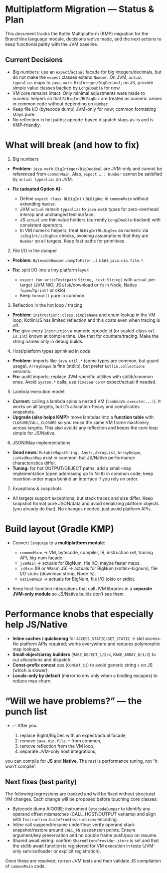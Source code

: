 # Multiplatform Migration — Status & Plan

This document tracks the Kotlin Multiplatform (KMP) migration for the Branchline language module, decisions we’ve made, and the next actions to keep functional parity with the JVM baseline.

## Current Decisions

- Big numbers: use an `expect`/`actual` facade for big integers/decimals, but do not make the `expect` classes extend `Number`. On JVM, `actual typealias` maps to `java.math.BigInteger/BigDecimal`; on JS, provide simple value classes backed by `Long`/`Double` for now.
- VM core remains intact. Only minimal adjustments were made to numeric helpers so that `BLBigInt`/`BLBigDec` are treated as numeric values in common code without depending on `Number`.
- Keep file I/O (bytecode dump) JVM-only for now; common formatting stays pure.
- No reflection in hot paths; opcode-based dispatch stays as-is and is KMP-friendly.

# What will break (and how to fix)

1. Big numbers

* **Problem:** `java.math.BigInteger/BigDecimal` are JVM-only and cannot be referenced from `commonMain`. Also, `expect … : Number` cannot be satisfied by `actual typealias` on JVM.
* **Fix (adopted Option A):**

    * Define `expect class BLBigInt` / `BLBigDec` in `commonMain` without extending `Number`.
    * JVM `actual` remain `typealias` to `java.math` types for zero-overhead interop and unchanged test surface.
    * JS `actual` are thin value holders (currently `Long`/`Double`-backed) with consistent operators.
    * In VM numeric helpers, treat `BLBigInt`/`BLBigDec` as numeric via `isBigInt/isBigDec` checks, avoiding assumptions that they are `Number` on all targets. Keep fast paths for primitives.

2. File I/O in the dumper

* **Problem:** `BytecodeDumper.dumpToFile(..)` uses `java.nio.file.*`.
* **Fix:** split I/O into a tiny platform layer:

    * `expect fun writeText(path:String, text:String)` with `actual` per target (JVM NIO, JS `Blob`/download or `fs` in Node, Native `fopen`/`fprintf` or okio).
    * Keep `format()` pure in common.

3. Reflection in the hot loop / tracing

* **Problem:** `instruction::class.simpleName` and enum lookup in the VM loop; Kotlin/JS has limited reflection and this costs even when tracing is off.
* **Fix:** give every `Instruction` a numeric opcode id (or sealed-class `val id:Int`) known at compile time. Use that for counters/tracing. Make the string names only in debug builds.

4. Host/platform types sprinkled in code

* **Problem:** imports like `java.util.*` (some types are common, but guard usage), `ArrayDeque` is fine (stdlib), but prefer `kotlin.collections` versions.
* **Fix:** audit imports; replace JVM-specific utilities with stdlib/common ones. Avoid `System.*` calls; use `TimeSource` or expect/actual if needed.

5. Lambda execution model

* **Current:** calling a lambda spins a nested VM (`lambdaVm.execute(...)`). It works on all targets, but it’s allocation-heavy and complicates snapshots.
* **Upgrade (also helps KMP):** move lambdas into a **function table** with `CLOSURE`/`CALL_CLOSURE` so you reuse the same VM frame machinery across targets. This also avoids any reflection and keeps the core loop simple for JS/Native.

6. JSON/Map implementations

* **Good news:** `MutableMap<String, Any?>`, `ArrayList`, `ArrayDeque`, `LinkedHashMap` exist in common; but JS/Native performance characteristics differ.
* **Tuning:** for hot OUTPUT/OBJECT paths, add a small-map implementation (open addressing up to N=8) in common code; keep insertion-order maps behind an interface if you rely on order.

7. Exceptions & snapshots

* All targets support exceptions, but stack traces and size differ. Keep snapshot format pure JSON/data and avoid serializing platform objects (you already do that). No changes needed, just avoid platform APIs.

# Build layout (Gradle KMP)

* Convert `language` to a **multiplatform module**:

    * `commonMain` → VM, bytecode, compiler, IR, instruction set, tracing API, big-num facade.
    * `jvmMain` → actuals for BigNum, file I/O, maybe faster maps.
    * `jsMain` (IR or Wasm JS) → actuals for BigNum (kotlinx-bignum), file I/O stubs (download string, Node fs).
    * `nativeMain` → actuals for BigNum, file I/O (okio or stdio).
* Keep host-function integrations that call JVM libraries in a **separate JVM-only module** so JS/Native builds don’t see them.

# Performance knobs that especially help JS/Native

* **Inline caches / quickening** for `ACCESS_STATIC/SET_STATIC` → slot access. No platform APIs required; works everywhere and reduces polymorphic map lookups.
* **Small object/array builders** (`MAKE_OBJECT_1/2/4`, `MAKE_ARRAY_0/1/2`) to cut allocations and dispatch.
* **Const-prefix concat** ops (`CONCAT_C1`) to avoid generic string `+` on JS (which is slower).
* **Locals-only by default** (mirror to env only when a binding escapes) to reduce map churn.

# “Will we have problems?” — the punch list

* ✅ After you:

    1. replace BigInt/BigDec with an expect/actual facade,
    2. remove `java.nio.file.*` from common,
    3. remove reflection from the VM loop,
    4. separate JVM-only host integrations,

you can compile for **JS** and **Native**. The rest is performance tuning, not “it won’t compile”.

## Next fixes (test parity)

The following regressions are tracked and will be fixed without structural VM changes. Each change will be proposed before touching core classes:

- Bytecode dump AIOOBE: instrument `BytecodeDumper` to identify any operand offset mismatches (CALL_HOST/OUTPUT variants) and align with `Instruction.buildFromInstructions` encoding.
- Inline call suspend/resume underflow: verify operand stack snapshot/restore around `CALL_FN` suspension points. Ensure argument/key preservation and no double frame push/pop on resume.
- Shared await wiring: confirm `SharedStoreProvider.store` is set and that the stdlib await function is registered for VM execution in tests (JVM-only service/loader or explicit registration).

Once these are resolved, re-run JVM tests and then validate JS compilation of `commonMain` code.
